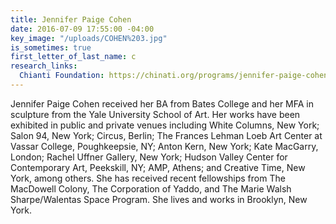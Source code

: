 ```yaml
---
title: Jennifer Paige Cohen
date: 2016-07-09 17:55:00 -04:00
key_image: "/uploads/COHEN%203.jpg"
is_sometimes: true
first_letter_of_last_name: c
research_links:
  Chianti Foundation: https://chinati.org/programs/jennifer-paige-cohen
---
```


Jennifer Paige Cohen received her BA from Bates College and her MFA in sculpture from the Yale University School of Art. Her works have been exhibited in public and private venues including White Columns, New York; Salon 94, New York; Circus, Berlin; The Frances Lehman Loeb Art Center at Vassar College, Poughkeepsie, NY; Anton Kern, New York; Kate MacGarry, London; Rachel Uffner Gallery, New York; Hudson Valley Center for Contemporary Art, Peekskill, NY; AMP, Athens; and Creative Time, New York, among others. She has received recent fellowships from The MacDowell Colony, The Corporation of Yaddo, and The Marie Walsh Sharpe/Walentas Space Program.  She lives and works in Brooklyn, New York.